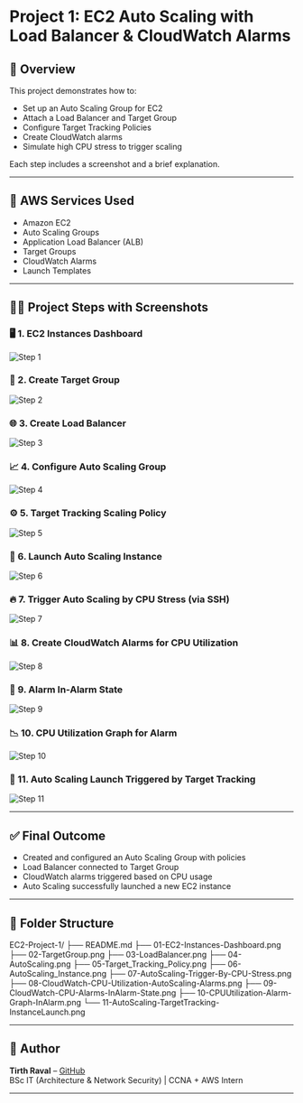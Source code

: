 # Project 1: EC2 Auto Scaling with Load Balancer & CloudWatch Alarms

## 📘 Overview

This project demonstrates how to:
- Set up an Auto Scaling Group for EC2
- Attach a Load Balancer and Target Group
- Configure Target Tracking Policies
- Create CloudWatch alarms
- Simulate high CPU stress to trigger scaling

Each step includes a screenshot and a brief explanation.

---

## 🧰 AWS Services Used

- Amazon EC2
- Auto Scaling Groups
- Application Load Balancer (ALB)
- Target Groups
- CloudWatch Alarms
- Launch Templates

---

## 🧑‍💻 Project Steps with Screenshots

### 🖥️ 1. EC2 Instances Dashboard  
![Step 1](01-EC2-Instances-Dashboard.png)

### 🎯 2. Create Target Group  
![Step 2](02-TargetGroup.png)

### 🌐 3. Create Load Balancer  
![Step 3](03-LoadBalancer.png)

### 📈 4. Configure Auto Scaling Group  
![Step 4](04-AutoScaling.png)

### ⚙️ 5. Target Tracking Scaling Policy  
![Step 5](05-Target_Tracking_Policy.png)

### 🧱 6. Launch Auto Scaling Instance  
![Step 6](06-AutoScaling_Instance.png)

### 🔥 7. Trigger Auto Scaling by CPU Stress (via SSH)  
![Step 7](07-AutoScaling-Trigger-By-CPU-Stress.png)

### 📊 8. Create CloudWatch Alarms for CPU Utilization  
![Step 8](08-CloudWatch-CPU-Utilization-AutoScaling-Alarms.png)

### 🚨 9. Alarm In-Alarm State  
![Step 9](09-CloudWatch-CPU-Alarms-InAlarm-State.png)

### 📉 10. CPU Utilization Graph for Alarm  
![Step 10](10-CPUUtilization-Alarm-Graph-InAlarm.png)

### 🚀 11. Auto Scaling Launch Triggered by Target Tracking  
![Step 11](11-AutoScaling-TargetTracking-InstanceLaunch.png)

---

## ✅ Final Outcome

- Created and configured an Auto Scaling Group with policies
- Load Balancer connected to Target Group
- CloudWatch alarms triggered based on CPU usage
- Auto Scaling successfully launched a new EC2 instance

---

## 📁 Folder Structure

EC2-Project-1/
├── README.md
├── 01-EC2-Instances-Dashboard.png
├── 02-TargetGroup.png
├── 03-LoadBalancer.png
├── 04-AutoScaling.png
├── 05-Target_Tracking_Policy.png
├── 06-AutoScaling_Instance.png
├── 07-AutoScaling-Trigger-By-CPU-Stress.png
├── 08-CloudWatch-CPU-Utilization-AutoScaling-Alarms.png
├── 09-CloudWatch-CPU-Alarms-InAlarm-State.png
├── 10-CPUUtilization-Alarm-Graph-InAlarm.png
└── 11-AutoScaling-TargetTracking-InstanceLaunch.png


---

## 📌 Author

**Tirth Raval** – [GitHub](https://github.com/RavalTirth21)  
BSc IT (Architecture & Network Security) | CCNA + AWS Intern

---

